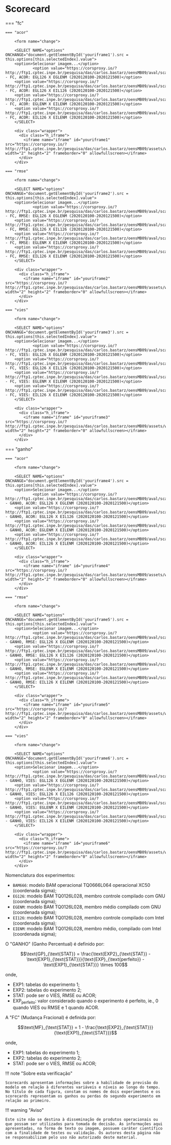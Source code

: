 # Scorecard

=== "fc"

    === "acor"
    
        <form name="change">
        
        <SELECT NAME="options" ONCHANGE="document.getElementById('youriframe1').src = this.options[this.selectedIndex].value">
        <option>Selecionar imagem...</option>
                <option value="https://corsproxy.io/?http://ftp1.cptec.inpe.br/pesquisa/das/carlos.bastarz/oensMB09/aval/scantec/as/SCORECARD_FC_ACOR_EGL126_EGLENM_6_202012010020201215.png">SCORECARD - FC, ACOR: EGL126 X EGLENM (2020120100-2020121500)</option>
        <option value="https://corsproxy.io/?http://ftp1.cptec.inpe.br/pesquisa/das/carlos.bastarz/oensMB09/aval/scantec/as/SCORECARD_FC_ACOR_EGL126_EIL126_6_202012010020201215.png">SCORECARD - FC, ACOR: EGL126 X EIL126 (2020120100-2020121500)</option>
        <option value="https://corsproxy.io/?http://ftp1.cptec.inpe.br/pesquisa/das/carlos.bastarz/oensMB09/aval/scantec/as/SCORECARD_FC_ACOR_EGLENM_EILENM_6_202012010020201215.png">SCORECARD - FC, ACOR: EGLENM X EILENM (2020120100-2020121500)</option>
        <option value="https://corsproxy.io/?http://ftp1.cptec.inpe.br/pesquisa/das/carlos.bastarz/oensMB09/aval/scantec/as/SCORECARD_FC_ACOR_EIL126_EILENM_6_202012010020201215.png">SCORECARD - FC, ACOR: EIL126 X EILENM (2020120100-2020121500)</option>
        </SELECT>
        
        <div class="wrapper">
          <div class="h_iframe">
            <iframe name="iframe" id="youriframe1" src="https://corsproxy.io/?http://ftp1.cptec.inpe.br/pesquisa/das/carlos.bastarz/oensMB09/assets/white_bkg_big.png" width="2" height="2" frameborder="0" allowfullscreen></iframe>
          </div>
        </div>
    
    === "rmse"
    
        <form name="change">
        
        <SELECT NAME="options" ONCHANGE="document.getElementById('youriframe2').src = this.options[this.selectedIndex].value">
        <option>Selecionar imagem...</option>
                <option value="https://corsproxy.io/?http://ftp1.cptec.inpe.br/pesquisa/das/carlos.bastarz/oensMB09/aval/scantec/as/SCORECARD_FC_RMSE_EGL126_EGLENM_6_202012010020201215.png">SCORECARD - FC, RMSE: EGL126 X EGLENM (2020120100-2020121500)</option>
        <option value="https://corsproxy.io/?http://ftp1.cptec.inpe.br/pesquisa/das/carlos.bastarz/oensMB09/aval/scantec/as/SCORECARD_FC_RMSE_EGL126_EIL126_6_202012010020201215.png">SCORECARD - FC, RMSE: EGL126 X EIL126 (2020120100-2020121500)</option>
        <option value="https://corsproxy.io/?http://ftp1.cptec.inpe.br/pesquisa/das/carlos.bastarz/oensMB09/aval/scantec/as/SCORECARD_FC_RMSE_EGLENM_EILENM_6_202012010020201215.png">SCORECARD - FC, RMSE: EGLENM X EILENM (2020120100-2020121500)</option>
        <option value="https://corsproxy.io/?http://ftp1.cptec.inpe.br/pesquisa/das/carlos.bastarz/oensMB09/aval/scantec/as/SCORECARD_FC_RMSE_EIL126_EILENM_6_202012010020201215.png">SCORECARD - FC, RMSE: EIL126 X EILENM (2020120100-2020121500)</option>
        </SELECT>
        
        <div class="wrapper">
          <div class="h_iframe">
            <iframe name="iframe" id="youriframe2" src="https://corsproxy.io/?http://ftp1.cptec.inpe.br/pesquisa/das/carlos.bastarz/oensMB09/assets/white_bkg_big.png" width="2" height="2" frameborder="0" allowfullscreen></iframe>
          </div>
        </div>
    
    === "vies"
    
        <form name="change">
        
        <SELECT NAME="options" ONCHANGE="document.getElementById('youriframe3').src = this.options[this.selectedIndex].value">
        <option>Selecionar imagem...</option>
                <option value="https://corsproxy.io/?http://ftp1.cptec.inpe.br/pesquisa/das/carlos.bastarz/oensMB09/aval/scantec/as/SCORECARD_FC_VIES_EGL126_EGLENM_6_202012010020201215.png">SCORECARD - FC, VIES: EGL126 X EGLENM (2020120100-2020121500)</option>
        <option value="https://corsproxy.io/?http://ftp1.cptec.inpe.br/pesquisa/das/carlos.bastarz/oensMB09/aval/scantec/as/SCORECARD_FC_VIES_EGL126_EIL126_6_202012010020201215.png">SCORECARD - FC, VIES: EGL126 X EIL126 (2020120100-2020121500)</option>
        <option value="https://corsproxy.io/?http://ftp1.cptec.inpe.br/pesquisa/das/carlos.bastarz/oensMB09/aval/scantec/as/SCORECARD_FC_VIES_EGLENM_EILENM_6_202012010020201215.png">SCORECARD - FC, VIES: EGLENM X EILENM (2020120100-2020121500)</option>
        <option value="https://corsproxy.io/?http://ftp1.cptec.inpe.br/pesquisa/das/carlos.bastarz/oensMB09/aval/scantec/as/SCORECARD_FC_VIES_EIL126_EILENM_6_202012010020201215.png">SCORECARD - FC, VIES: EIL126 X EILENM (2020120100-2020121500)</option>
        </SELECT>
        
        <div class="wrapper">
          <div class="h_iframe">
            <iframe name="iframe" id="youriframe3" src="https://corsproxy.io/?http://ftp1.cptec.inpe.br/pesquisa/das/carlos.bastarz/oensMB09/assets/white_bkg_big.png" width="2" height="2" frameborder="0" allowfullscreen></iframe>
          </div>
        </div>
    
=== "ganho"

    === "acor"
    
        <form name="change">
        
        <SELECT NAME="options" ONCHANGE="document.getElementById('youriframe4').src = this.options[this.selectedIndex].value">
        <option>Selecionar imagem...</option>
                <option value="https://corsproxy.io/?http://ftp1.cptec.inpe.br/pesquisa/das/carlos.bastarz/oensMB09/aval/scantec/as/SCORECARD_GANHO_ACOR_EGL126_EGLENM_6_202012010020201215.png">SCORECARD - GANHO, ACOR: EGL126 X EGLENM (2020120100-2020121500)</option>
        <option value="https://corsproxy.io/?http://ftp1.cptec.inpe.br/pesquisa/das/carlos.bastarz/oensMB09/aval/scantec/as/SCORECARD_GANHO_ACOR_EGL126_EIL126_6_202012010020201215.png">SCORECARD - GANHO, ACOR: EGL126 X EIL126 (2020120100-2020121500)</option>
        <option value="https://corsproxy.io/?http://ftp1.cptec.inpe.br/pesquisa/das/carlos.bastarz/oensMB09/aval/scantec/as/SCORECARD_GANHO_ACOR_EGLENM_EILENM_6_202012010020201215.png">SCORECARD - GANHO, ACOR: EGLENM X EILENM (2020120100-2020121500)</option>
        <option value="https://corsproxy.io/?http://ftp1.cptec.inpe.br/pesquisa/das/carlos.bastarz/oensMB09/aval/scantec/as/SCORECARD_GANHO_ACOR_EIL126_EILENM_6_202012010020201215.png">SCORECARD - GANHO, ACOR: EIL126 X EILENM (2020120100-2020121500)</option>
        </SELECT>
        
        <div class="wrapper">
          <div class="h_iframe">
            <iframe name="iframe" id="youriframe4" src="https://corsproxy.io/?http://ftp1.cptec.inpe.br/pesquisa/das/carlos.bastarz/oensMB09/assets/white_bkg_big.png" width="2" height="2" frameborder="0" allowfullscreen></iframe>
          </div>
        </div>
    
    === "rmse"
    
        <form name="change">
        
        <SELECT NAME="options" ONCHANGE="document.getElementById('youriframe5').src = this.options[this.selectedIndex].value">
        <option>Selecionar imagem...</option>
                <option value="https://corsproxy.io/?http://ftp1.cptec.inpe.br/pesquisa/das/carlos.bastarz/oensMB09/aval/scantec/as/SCORECARD_GANHO_RMSE_EGL126_EGLENM_6_202012010020201215.png">SCORECARD - GANHO, RMSE: EGL126 X EGLENM (2020120100-2020121500)</option>
        <option value="https://corsproxy.io/?http://ftp1.cptec.inpe.br/pesquisa/das/carlos.bastarz/oensMB09/aval/scantec/as/SCORECARD_GANHO_RMSE_EGL126_EIL126_6_202012010020201215.png">SCORECARD - GANHO, RMSE: EGL126 X EIL126 (2020120100-2020121500)</option>
        <option value="https://corsproxy.io/?http://ftp1.cptec.inpe.br/pesquisa/das/carlos.bastarz/oensMB09/aval/scantec/as/SCORECARD_GANHO_RMSE_EGLENM_EILENM_6_202012010020201215.png">SCORECARD - GANHO, RMSE: EGLENM X EILENM (2020120100-2020121500)</option>
        <option value="https://corsproxy.io/?http://ftp1.cptec.inpe.br/pesquisa/das/carlos.bastarz/oensMB09/aval/scantec/as/SCORECARD_GANHO_RMSE_EIL126_EILENM_6_202012010020201215.png">SCORECARD - GANHO, RMSE: EIL126 X EILENM (2020120100-2020121500)</option>
        </SELECT>
        
        <div class="wrapper">
          <div class="h_iframe">
            <iframe name="iframe" id="youriframe5" src="https://corsproxy.io/?http://ftp1.cptec.inpe.br/pesquisa/das/carlos.bastarz/oensMB09/assets/white_bkg_big.png" width="2" height="2" frameborder="0" allowfullscreen></iframe>
          </div>
        </div>

    === "vies"
    
        <form name="change">
        
        <SELECT NAME="options" ONCHANGE="document.getElementById('youriframe6').src = this.options[this.selectedIndex].value">
        <option>Selecionar imagem...</option>
                <option value="https://corsproxy.io/?http://ftp1.cptec.inpe.br/pesquisa/das/carlos.bastarz/oensMB09/aval/scantec/as/SCORECARD_GANHO_VIES_EGL126_EGLENM_6_202012010020201215.png">SCORECARD - GANHO, VIES: EGL126 X EGLENM (2020120100-2020121500)</option>
        <option value="https://corsproxy.io/?http://ftp1.cptec.inpe.br/pesquisa/das/carlos.bastarz/oensMB09/aval/scantec/as/SCORECARD_GANHO_VIES_EGL126_EIL126_6_202012010020201215.png">SCORECARD - GANHO, VIES: EGL126 X EIL126 (2020120100-2020121500)</option>
        <option value="https://corsproxy.io/?http://ftp1.cptec.inpe.br/pesquisa/das/carlos.bastarz/oensMB09/aval/scantec/as/SCORECARD_GANHO_VIES_EGLENM_EILENM_6_202012010020201215.png">SCORECARD - GANHO, VIES: EGLENM X EILENM (2020120100-2020121500)</option>
        <option value="https://corsproxy.io/?http://ftp1.cptec.inpe.br/pesquisa/das/carlos.bastarz/oensMB09/aval/scantec/as/SCORECARD_GANHO_VIES_EIL126_EILENM_6_202012010020201215.png">SCORECARD - GANHO, VIES: EIL126 X EILENM (2020120100-2020121500)</option>
        </SELECT>
        
        <div class="wrapper">
          <div class="h_iframe">
            <iframe name="iframe" id="youriframe6" src="https://corsproxy.io/?http://ftp1.cptec.inpe.br/pesquisa/das/carlos.bastarz/oensMB09/assets/white_bkg_big.png" width="2" height="2" frameborder="0" allowfullscreen></iframe>
          </div>
        </div>


Nomenclatura dos experimentos:

* `BAM666`: modelo BAM operacional TQ0666L064 operacional XC50 (coordenada sigma);
* `EG126`: modelo BAM TQ0126L028, membro controle compilado com GNU (coordenada sigma);
* `EGENM`: modelo BAM TQ0126L028, membro médio compilado com GNU (coordenada sigma);
* `EI126`: modelo BAM TQ0126L028, membro controle compilado com Intel (coordenada sigma);
* `EIENM`: modelo BAM TQ0126L028, membro médio, compilado com Intel (coordenada sigma);

O "GANHO" (Ganho Percentual) é definido por:

$$\text{GP}_{\text{STAT}} = \frac{\text{EXP2}_{\text{STAT}} - \text{EXP1}_{\text{STAT}}}{\text{EXP}_{\text{perfeito}} - \text{EXP1}_{\text{STAT}}} \times 100$$

onde,

* $\text{EXP1}$: tabelas do experimento 1;
* $\text{EXP2}$: tabelas do experimento 2;
* $\text{STAT}$: pode ser o VIES, RMSE ou ACOR;
* $\text{EXP}_{\text{perfeito}}$: valor considerado quando o experimento é perfeito, ie., 0 quando VIES ou RMSE e 1 quando ACOR.

A "FC" (Mudança Fracional) é definida por:

$$\text{MF}_{\text{STAT}} = 1 - \frac{\text{EXP2}_{\text{STAT}}}{\text{EXP1}_{\text{STAT}}}$$

onde,

* $\text{EXP1}$: tabelas do experimento 1;
* $\text{EXP2}$: tabelas do experimento 2;
* $\text{STAT}$: pode ser o VIES, RMSE ou ACOR;

!!! note "Sobre esta verificação"

    Scorecards apresentam informações sobre a habilidade de previsão do modelo em relação à diferentes variáveis e níveis ao longo do tempo. No título de cada figura, constam os nomes de dois experimentos e os scorecards representam os ganhos ou perdas do segundo experimento em relação ao primeiro.

!!! warning "Aviso"

    Este site não se destina à disseminação de produtos operacionais ou que possam ser utilizados para tomada de decisão. As informações aqui apresentadas, na forma de texto ou imagem, possuem caráter científico com a finalidade de testes ou validação. Os autores desta página não se responsabilizam pelo uso não autorizado deste material.
